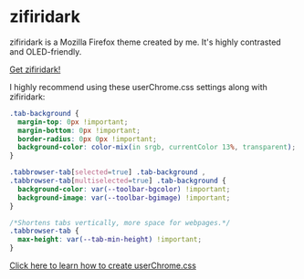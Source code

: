 # zifiridark
zifiridark is a Mozilla Firefox theme created by me. It's highly contrasted and OLED-friendly.

[Get zifiridark!](https://addons.mozilla.org/en/firefox/addon/zifiridark/)

I highly recommend using these userChrome.css settings along with zifiridark:

```css
.tab-background {
  margin-top: 0px !important;
  margin-bottom: 0px !important;
  border-radius: 0px 0px !important;
  background-color: color-mix(in srgb, currentColor 13%, transparent); /*Change currentColor value to tweak background tab shade because shading may vary depending your display.*/
}

.tabbrowser-tab[selected=true] .tab-background ,
.tabbrowser-tab[multiselected=true] .tab-background {
  background-color: var(--toolbar-bgcolor) !important;
  background-image: var(--toolbar-bgimage) !important;
}

/*Shortens tabs vertically, more space for webpages.*/
.tabbrowser-tab {
  max-height: var(--tab-min-height) !important;
}
```

[Click here to learn how to create userChrome.css](https://www.userchrome.org/how-create-userchrome-css.html)
